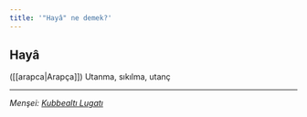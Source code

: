 ```yaml
---
title: '"Hayâ" ne demek?'
---
```


## Hayâ
([[arapca|Arapça]]) Utanma, sıkılma, utanç

---
*Menşei: [Kubbealtı Lugatı](https://www.lugatim.com/s/Hayâ)*